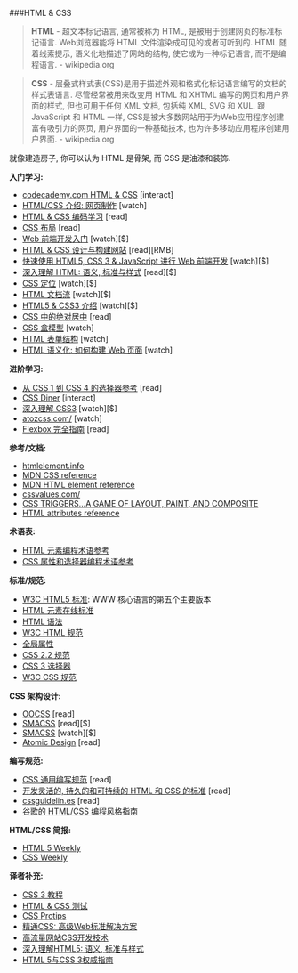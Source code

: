 ###HTML & CSS

>**HTML** - 超文本标记语言, 通常被称为 HTML, 是被用于创建网页的标准标记语言. Web浏览器能将 HTML 文件渲染成可见的或者可听到的. HTML 随着线索提示, 语义化地描述了网站的结构, 使它成为一种标记语言, 而不是编程语言. - wikipedia.org

>**CSS** - 层叠式样式表(CSS)是用于描述外观和格式化标记语言编写的文档的样式表语言. 尽管经常被用来改变用 HTML 和 XHTML 编写的网页和用户界面的样式, 但也可用于任何 XML 文档, 包括纯 XML, SVG 和 XUL. 跟 JavaScript 和 HTML 一样, CSS是被大多数网站用于为Web应用程序创建富有吸引力的网页, 用户界面的一种基础技术, 也为许多移动应用程序创建用户界面. - wikipedia.org

就像建造房子, 你可以认为 HTML 是骨架, 而 CSS 是油漆和装饰. 

**入门学习:**

* [codecademy.com HTML & CSS](https://www.codecademy.com/tracks/web) [interact]
* [HTML/CSS 介绍: 网页制作](https://www.khanacademy.org/computing/computer-programming/html-css) [watch]
* [HTML & CSS 编码学习](http://learn.shayhowe.com/html-css/) [read]
* [CSS 布局](http://learnlayout.com/) [read]
* [Web 前端开发入门](http://www.pluralsight.com/courses/front-end-web-development-get-started) [watch][$]
* [HTML & CSS 设计与构建网站](http://www.amazon.cn/HTML-CSS%E8%AE%BE%E8%AE%A1%E4%B8%8E%E6%9E%84%E5%BB%BA%E7%BD%91%E7%AB%99-%E8%BE%BE%E7%A7%91%E7%89%B9/dp/B00BMK4GKW/ref=sr_1_1?ie=UTF8&qid=1446191225&sr=8-1) [read][RMB]
* [快速使用 HTML5, CSS 3 & JavaScript 进行 Web 前端开发](http://www.pluralsight.com/courses/front-end-web-app-html5-javascript-css) [watch][$]
* [深入理解 HTML: 语义, 标准与样式](http://www.amazon.com/gp/product/1590597656/ref=as_li_tl?ie=UTF8&camp=1789&creative=390957&creativeASIN=1590597656&linkCode=as2&tag=fronenddevejo-20&linkId=VFZVICLZO6GUZQI2) [read][$]
* [CSS 定位](http://www.pluralsight.com/courses/css-positioning-1834) [watch][$]
* [HTML 文档流](http://www.pluralsight.com/courses/html-document-flow-1837) [watch][$]
* [HTML5 & CSS3 介绍](https://frontendmasters.com/courses/introduction-html5-css3/) [watch][$]
* [CSS 中的绝对居中](http://codepen.io/shshaw/full/gEiDt) [read]
* [CSS 盒模型](https://webdesign.tutsplus.com/courses/understanding-the-css-box-model) [watch]
* [HTML 表单结构](https://webdesign.tutsplus.com/courses/solid-html-form-structure) [watch]
* [HTML 语义化: 如何构建 Web 页面](https://webdesign.tutsplus.com/courses/semantic-html-how-to-structure-web-pages) [watch]

**进阶学习:**

* [从 CSS 1 到 CSS 4 的选择器参考](http://css4-selectors.com/selectors/) [read]
* [CSS Diner](http://flukeout.github.io/) [interact]
* [深入理解 CSS3](https://frontendmasters.com/courses/css3-in-depth/) [watch][$]
* [atozcss.com/](http://www.atozcss.com/) [watch]
* [Flexbox 完全指南](https://css-tricks.com/snippets/css/a-guide-to-flexbox/) [read]

**参考/文档:**

* [htmlelement.info](http://htmlelement.info/)
* [MDN CSS reference](https://developer.mozilla.org/zh/docs/Web/CSS/Reference)
* [MDN HTML element reference](https://developer.mozilla.org/zh/docs/Web/HTML/Element)
* [cssvalues.com/](http://cssvalues.com/)
* [CSS TRIGGERS...A GAME OF LAYOUT, PAINT, AND COMPOSITE](http://csstriggers.com/)
* [HTML attributes reference](https://developer.mozilla.org/zh/docs/Web/HTML/Attributes)

**术语表:**

* [HTML 元素编程术语参考](https://www.codecademy.com/articles/glossary-html)
* [CSS 属性和选择器编程术语参考](https://www.codecademy.com/articles/glossary-css)

**标准/规范:**

* [W3C HTML5 标准](http://www.w3.org/TR/html5/): WWW 核心语言的第五个主要版本
* [HTML 元素在线标准](https://html.spec.whatwg.org/multipage/semantics.html#semantics)
* [HTML 语法](https://html.spec.whatwg.org/multipage/syntax.html#syntax)
* [W3C HTML 规范](http://www.w3.org/standards/techs/html#w3c_all)
* [全局属性](https://developer.mozilla.org/en-US/docs/Web/HTML/Global_attributes)
* [CSS 2.2 规范](https://drafts.csswg.org/css2/)
* [CSS 3 选择器](http://www.w3.org/TR/css3-selectors/)
* [W3C CSS 规范](http://www.w3.org/Style/CSS/current-work#roadmap)

**CSS 架构设计:**

* [OOCSS](http://oocss.org/) [read]
* [SMACSS](https://smacss.com/) [read][$]
* [SMACSS](https://frontendmasters.com/courses/smacss/) [watch][$]
* [Atomic Design](http://atomicdesign.bradfrost.com/) [read]

**编写规范:**

* [CSS 通用编写规范](https://github.com/necolas/idiomatic-css) [read]
* [开发灵活的, 持久的和可持续的 HTML 和 CSS 的标准](http://mdo.github.io/code-guide/) [read]
* [cssguidelin.es](http://cssguidelin.es/) [read]
* [谷歌的 HTML/CSS 编程风格指南](http://google-styleguide.googlecode.com/svn/trunk/htmlcssguide.xml#General_Formatting)

**HTML/CSS 简报:**

* [HTML 5 Weekly](http://html5weekly.com/)
* [CSS Weekly](http://css-weekly.com/archives/)

**译者补充:**

* [CSS 3 教程](https://waylau.gitbooks.io/css3-tutorial/content/docs/Introduction.html)
* [HTML & CSS 测试](https://sitthetest.com/tests)
* [CSS Protips](https://github.com/AllThingsSmitty/css-protips)
* [精通CSS: 高级Web标准解决方案](http://www.amazon.cn/%E7%B2%BE%E9%80%9ACSS-%E9%AB%98%E7%BA%A7Web%E6%A0%87%E5%87%86%E8%A7%A3%E5%86%B3%E6%96%B9%E6%A1%88-%E5%B7%B4%E5%BE%B7/dp/B003IURKAM/ref=sr_1_1?s=books&ie=UTF8&qid=1446191443&sr=1-1)
* [高流量网站CSS开发技术](http://www.amazon.cn/%E9%AB%98%E6%B5%81%E9%87%8F%E7%BD%91%E7%AB%99CSS%E5%BC%80%E5%8F%91%E6%8A%80%E6%9C%AF-%E8%82%AF%E5%B0%BC%E8%BF%AA/dp/B00FIIM9JO/ref=sr_1_2?s=books&ie=UTF8&qid=1446191443&sr=1-2)
* [深入理解HTML5: 语义, 标准与样式](http://www.amazon.cn/%E6%B7%B1%E5%85%A5%E7%90%86%E8%A7%A3HTML5-%E8%AF%AD%E4%B9%89-%E6%A0%87%E5%87%86%E4%B8%8E%E6%A0%B7%E5%BC%8F-%E5%B8%83%E6%8B%89%E5%BE%B7%E7%A6%8F/dp/B00DNDR5HM/ref=sr_1_1?ie=UTF8&qid=1446191387&sr=8-1)
* [HTML 5与CSS 3权威指南](http://www.amazon.cn/HTML-5%E4%B8%8ECSS-3%E6%9D%83%E5%A8%81%E6%8C%87%E5%8D%97-%E9%99%86%E5%87%8C%E7%89%9B/dp/B00B03VVRW/ref=sr_1_4?ie=UTF8&qid=1446191598&sr=8-4)
